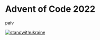 Advent of Code 2022
==
paiv

[![standwithukraine](https://user-images.githubusercontent.com/196601/157244196-84e6795a-f880-49b6-8d7b-c2d6ed83e71d.svg)](https://ukrainewar.carrd.co/)
